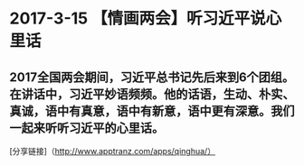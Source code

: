 2017-3-15  【情画两会】听习近平说心里话
==========================
2017全国两会期间，习近平总书记先后来到6个团组。在讲话中，习近平妙语频频。他的话语，生动、朴实、真诚，语中有真意，语中有新意，语中更有深意。我们一起来听听习近平的心里话。
--------------------------------------------



[分享链接]（http://www.apptranz.com/apps/qinghua/）